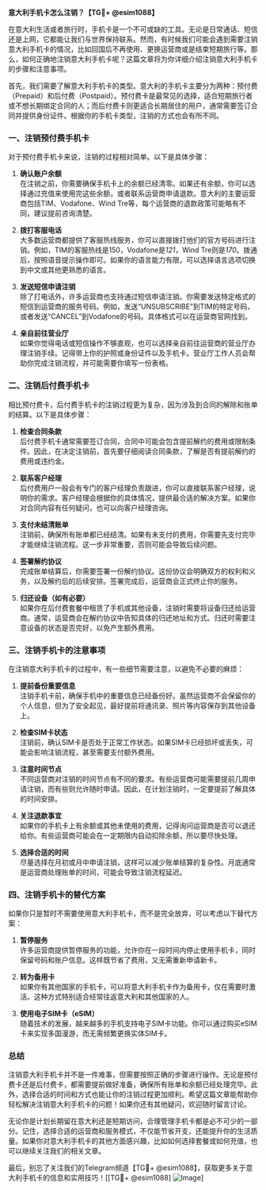 **意大利手机卡怎么注销？【TG💪+ @esim1088】**

在意大利生活或者旅行时，手机卡是一个不可或缺的工具。无论是日常通话、短信还是上网，它都能让我们与世界保持联系。然而，有时候我们可能会遇到需要注销意大利手机卡的情况，比如回国后不再使用、更换运营商或是结束短期旅行等。那么，如何正确地注销意大利手机卡呢？这篇文章将为你详细介绍注销意大利手机卡的步骤和注意事项。

首先，我们需要了解意大利手机卡的类型。意大利的手机卡主要分为两种：预付费（Prepaid）和后付费（Postpaid）。预付费卡是最常见的选择，适合短期旅行者或不想长期绑定合同的人；而后付费卡则更适合长期居住的用户，通常需要签订合同并提供身份证件。根据你的手机卡类型，注销的方式也会有所不同。

### **一、注销预付费手机卡**

对于预付费手机卡来说，注销的过程相对简单。以下是具体步骤：

1. **确认账户余额**  
   在注销之前，你需要确保手机卡上的余额已经清零。如果还有余额，你可以选择通过充值来使用完这些余额，或者联系运营商申请退款。意大利的主要运营商包括TIM、Vodafone、Wind Tre等，每个运营商的退款政策可能略有不同，建议提前咨询清楚。

2. **拨打客服电话**  
   大多数运营商都提供了客服热线服务，你可以直接拨打他们的官方号码进行注销。例如，TIM的客服热线是150，Vodafone是*121*，Wind Tre则是*170*。拨通后，按照语音提示操作即可。如果你的语言能力有限，可以选择语言选项切换到中文或其他更熟悉的语言。

3. **发送短信申请注销**  
   除了打电话外，许多运营商也支持通过短信申请注销。你需要发送特定格式的短信到运营商的服务号码。例如，发送“UNSUBSCRIBE”到TIM的特定号码，或者发送“CANCEL”到Vodafone的号码。具体格式可以在运营商官网找到。

4. **亲自前往营业厅**  
   如果你觉得电话或短信操作不够直观，也可以选择亲自前往运营商的营业厅办理注销手续。记得带上你的护照或身份证件以及手机卡。营业厅工作人员会帮助你完成注销流程，并可能需要你填写一份表格。

### **二、注销后付费手机卡**

相比预付费卡，后付费手机卡的注销过程更为复杂，因为涉及到合同的解除和账单的结算。以下是具体步骤：

1. **检查合同条款**  
   后付费手机卡通常需要签订合同，合同中可能会包含提前解约的费用或限制条件。因此，在决定注销前，首先要仔细阅读合同条款，了解是否有提前解约的费用或违约金。

2. **联系客户经理**  
   后付费用户一般会有专门的客户经理负责跟进，你可以直接联系客户经理，说明你的需求。客户经理会根据你的具体情况，提供最合适的解决方案。如果你对合同内容有任何疑问，也可以向客户经理咨询。

3. **支付未结清账单**  
   注销前，确保所有账单都已经结清。如果有未支付的费用，你需要先支付完毕才能继续注销流程。这一步非常重要，否则可能会导致后续问题。

4. **签署解约协议**  
   完成账单结算后，你需要签署一份解约协议。这份协议会明确双方的权利和义务，以及解约后的后续安排。签署完成后，运营商会正式终止你的服务。

5. **归还设备（如有必要）**  
   如果你在后付费套餐中租赁了手机或其他设备，注销时需要将设备归还给运营商。通常，运营商会在解约协议中告知具体的归还地址和方式。归还时需要注意设备的状态是否完好，以免产生额外费用。

### **三、注销手机卡的注意事项**

在注销意大利手机卡的过程中，有一些细节需要注意，以避免不必要的麻烦：

1. **提前备份重要信息**  
   注销手机卡前，确保手机中的重要信息已经备份好。虽然运营商不会保留你的个人信息，但为了安全起见，最好提前将通讯录、照片等内容保存到其他设备上。

2. **检查SIM卡状态**  
   注销前，确认SIM卡是否处于正常工作状态。如果SIM卡已经损坏或丢失，可能会影响注销流程，甚至需要支付额外费用。

3. **注意时间节点**  
   不同运营商对注销的时间节点有不同的要求。有些运营商可能需要提前几周申请注销，而有些则允许随时申请。因此，在计划注销时，一定要提前了解具体的时间安排。

4. **关注退款事宜**  
   如果你的手机卡上有余额或其他未使用的费用，记得询问运营商是否可以退还给你。有些运营商可能会在一定期限内自动扣除余额，所以要尽快处理。

5. **选择合适的时间**  
   尽量选择在月初或月中申请注销，这样可以减少账单结算的复杂性。月底通常是运营商处理账单的时间，可能会导致注销流程延迟。

### **四、注销手机卡的替代方案**

如果你只是暂时不需要使用意大利手机卡，而不是完全放弃，可以考虑以下替代方案：

1. **暂停服务**  
   许多运营商提供暂停服务的功能，允许你在一段时间内停止使用手机卡，同时保留号码和账户信息。这样既节省了费用，又无需重新申请新卡。

2. **转为备用卡**  
   如果你有其他国家的手机卡，可以将意大利手机卡作为备用卡，仅在需要时激活。这种方式特别适合经常往返意大利和其他国家的人。

3. **使用电子SIM卡（eSIM）**  
   随着技术的发展，越来越多的手机支持电子SIM卡功能。你可以通过购买eSIM卡来实现多国漫游，而无需频繁更换实体SIM卡。

### **总结**

注销意大利手机卡并不是一件难事，但需要按照正确的步骤进行操作。无论是预付费卡还是后付费卡，都需要提前做好准备，确保所有账单和余额已经处理完毕。此外，选择合适的时间和方式也能让你的注销过程更加顺利。希望这篇文章能帮助你轻松解决注销意大利手机卡的问题！如果你还有其他疑问，欢迎随时留言讨论。

无论你是计划长期留在意大利还是短期访问，合理管理手机卡都是必不可少的一部分。记住，选择合适的运营商和服务模式，不仅能节省开支，还能提升你的生活质量。如果你对意大利手机卡的其他方面感兴趣，比如如何选择套餐或如何充值，也可以继续关注我们的相关文章。

最后，别忘了关注我们的Telegram频道【TG💪+ @esim1088】，获取更多关于意大利手机卡的信息和实用技巧！[[TG💪+ @esim1088] ![Image](https://i.postimg.cc/4NQfJmqS/Snipaste-2025-05-13-00-14-12.png)]